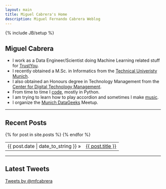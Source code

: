 ```yaml
---
layout: main
title: Miguel Cabrera's Home
description: Miguel Fernando Cabrera Weblog
---
```

{% include JB/setup %}

<div itemscope itemtype="http://schema.org/Person">
<h2 itemprop="name"> Miguel Cabrera</h2>

<div class="row">
    

<div class="span7"  id="personal" >
<ul>

  <li>I work as a Data Engineer/Scientist doing  Machine Learning related
  stuff for <a
  href="http://www.trustyou.com" itemprop="affiliation" target="_blank">TrustYou</a>.</li>
  
  <li>I recently obtained a <span itemprop="jobTitle"> M.Sc. in Informatics</span>
  from the <span itemprop="affiliation"><a href="http://www.tum.de"
  target="_blank"> Technical Univeristy Munich</a></span>.</li>
  <li> I also obtained an Honours degree in Technology Management from the <a
  href="http://www.cdtm.de" target="_blank">Center for Digital Technology Management</a>.</li>
  <li>From time to time I <a href="http://github.com/mfcabrera">code</a>,
  mostly in  Python.</li>
  <li>I am trying to learn how to play accordion and sometimes I
    make <a href="http://soundcloud.com/mohan-collective"
  target="_blank">music</a>.</li>
  <li>I organize the <a href="http://www.meetup.com/Munich-Datageeks/"
  target="_blank">Munich DataGeeks</a> Meetup.</li>
  
</ul>
</div>



</div>
</div>

<div class="row">
<div class="span8" id="socialicons">

  <p id="icons">
	    <!-- a href="" class="facebook" target="_blank"></a -->
    <a href="http://www.linkedin.com/in/mfcabrera" rel="me" class="linkedin" target="_blank"></a>
    <a href="http://twitter.com/mfcabrera" rel="me" class="twitter2" target="_blank"></a>
    <a href="http://github.com/mfcabrera" rel="me" class="github" target="_blank"></a>
    <a href="https://soundcloud.com/mohan-collective" rel="me" class="soundcloud" target="_blank"></a>
    <a href="mailto:mfcabrera@gmail.com" rel="me" class="googlemail"  target="_blank"></a>
    </p>
    </div>  
</div>
<hr/>

## Recent Posts ##


<table class="table table-condensed" itemscope itemtype="http://schema.org/Blog">
  {% for post in site.posts %}
    <tr itemprop="blogPosts" itemscope itemtype="http://schema.org/BlogPosting" ><td><span>{{ post.date | date_to_string }}</span> &raquo; </td><td> <span itemtype="URL"> <a href="{{ BASE_PATH }}{{ post.url }}">{{ post.title }}</a></span></td></tr>
  {% endfor %}

</table>


<hr/>

## Latest Tweets ##

<div>
<a class="twitter-timeline"  height="600px" href="https://twitter.com/mfcabrera" data-widget-id="348406678221377536">Tweets by @mfcabrera</a>
<script>!function(d,s,id){var js,fjs=d.getElementsByTagName(s)[0],p=/^http:/.test(d.location)?'http':'https';if(!d.getElementById(id)){js=d.createElement(s);js.id=id;js.src=p+"://platform.twitter.com/widgets.js";fjs.parentNode.insertBefore(js,fjs);}}(document,"script","twitter-wjs");</script>
</div>


